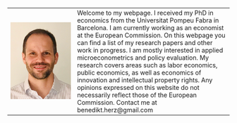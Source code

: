 

<table>
    <tr>    
        <td width="30%">
            <img src="website_picture.png"/>
        </td>  
        <td>
Welcome to my webpage. I received my PhD in economics from the Universitat Pompeu Fabra in Barcelona. I am currently working as an economist at the European Commission.
On this webpage you can find a list of my research papers and other work in progress. I am mostly interested in applied microeconometrics and policy evaluation. My research covers areas such as labor economics, public economics, as well as economics of innovation and intellectual property rights.
Any opinions expressed on this website do not necessarily reflect those of the European Commission.
Contact me at benedikt.herz@gmail.com
        </td>        
    </tr>        
</table>  
